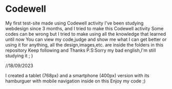 # Codewell
My first test-site made using Codewell activity
I've been studying webdesign since 3 months, and I tried to make this Codewell activity
Some codes can be wrong but I tried to make using all the knowledge that learned until now
You can view my code,judge and show me what I can get better or using it for anything,
all the design,images,etc. are inside the folders in this repository
Keep following and Thanks
P.S:Sorry my bad english,I'm still studying it ; )


//18/09/2023

I created a tablet (768px) and a smartphone (400px) version with its hamburguer with mobile navigation inside on this
Enjoy my code ;)
